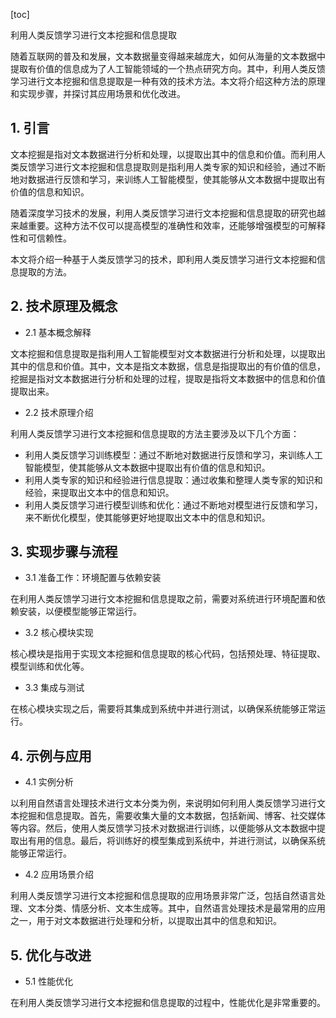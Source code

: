 
[toc]                    
                
                
利用人类反馈学习进行文本挖掘和信息提取

随着互联网的普及和发展，文本数据量变得越来越庞大，如何从海量的文本数据中提取有价值的信息成为了人工智能领域的一个热点研究方向。其中，利用人类反馈学习进行文本挖掘和信息提取是一种有效的技术方法。本文将介绍这种方法的原理和实现步骤，并探讨其应用场景和优化改进。

## 1. 引言

文本挖掘是指对文本数据进行分析和处理，以提取出其中的信息和价值。而利用人类反馈学习进行文本挖掘和信息提取则是指利用人类专家的知识和经验，通过不断地对数据进行反馈和学习，来训练人工智能模型，使其能够从文本数据中提取出有价值的信息和知识。

随着深度学习技术的发展，利用人类反馈学习进行文本挖掘和信息提取的研究也越来越重要。这种方法不仅可以提高模型的准确性和效率，还能够增强模型的可解释性和可信赖性。

本文将介绍一种基于人类反馈学习的技术，即利用人类反馈学习进行文本挖掘和信息提取的方法。

## 2. 技术原理及概念

- 2.1 基本概念解释

文本挖掘和信息提取是指利用人工智能模型对文本数据进行分析和处理，以提取出其中的信息和价值。其中，文本是指文本数据，信息是指提取出的有价值的信息，挖掘是指对文本数据进行分析和处理的过程，提取是指将文本数据中的信息和价值提取出来。

- 2.2 技术原理介绍

利用人类反馈学习进行文本挖掘和信息提取的方法主要涉及以下几个方面：

- 利用人类反馈学习训练模型：通过不断地对数据进行反馈和学习，来训练人工智能模型，使其能够从文本数据中提取出有价值的信息和知识。
- 利用人类专家的知识和经验进行信息提取：通过收集和整理人类专家的知识和经验，来提取出文本中的信息和知识。
- 利用人类反馈学习进行模型训练和优化：通过不断地对模型进行反馈和学习，来不断优化模型，使其能够更好地提取出文本中的信息和知识。

## 3. 实现步骤与流程

- 3.1 准备工作：环境配置与依赖安装

在利用人类反馈学习进行文本挖掘和信息提取之前，需要对系统进行环境配置和依赖安装，以便模型能够正常运行。

- 3.2 核心模块实现

核心模块是指用于实现文本挖掘和信息提取的核心代码，包括预处理、特征提取、模型训练和优化等。

- 3.3 集成与测试

在核心模块实现之后，需要将其集成到系统中并进行测试，以确保系统能够正常运行。

## 4. 示例与应用

- 4.1 实例分析

以利用自然语言处理技术进行文本分类为例，来说明如何利用人类反馈学习进行文本挖掘和信息提取。首先，需要收集大量的文本数据，包括新闻、博客、社交媒体等内容。然后，使用人类反馈学习技术对数据进行训练，以便能够从文本数据中提取出有用的信息。最后，将训练好的模型集成到系统中，并进行测试，以确保系统能够正常运行。

- 4.2 应用场景介绍

利用人类反馈学习进行文本挖掘和信息提取的应用场景非常广泛，包括自然语言处理、文本分类、情感分析、文本生成等。其中，自然语言处理技术是最常用的应用之一，用于对文本数据进行处理和分析，以提取出其中的信息和知识。

## 5. 优化与改进

- 5.1 性能优化

在利用人类反馈学习进行文本挖掘和信息提取的过程中，性能优化是非常重要的。


